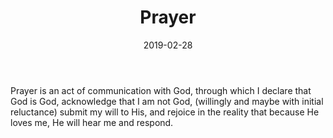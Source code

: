 ﻿---
date: "2019-02-28"
updated: "2020-02-24"
slug: prayer
title: "Prayer"
---

Prayer is an act of communication with God, through which I declare that God is God, acknowledge that I am not God, (willingly and maybe with initial reluctance) submit my will to His, and rejoice in the reality that because He loves me, He will hear me and respond.